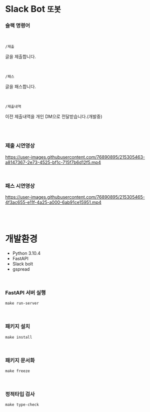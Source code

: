 # Slack Bot `또봇`

### 슬랙 명령어

<br>

```
/제출
```
글을 제출합니다.

<br>

```
/패스
```
글을 패스합니다.

<br>

```
/제출내역
```
이전 제출내역을 개인 DM으로 전달받습니다.(개발중)

<br><br>

### 제출 시연영상

https://user-images.githubusercontent.com/76890895/215305463-a8147367-2e73-4525-bf1c-715f7b6d12f5.mp4

<br>

### 패스 시연영상

https://user-images.githubusercontent.com/76890895/215305465-4f3ac655-e11f-4a25-a000-6ab91ce15951.mp4


<br><br>

# 개발환경

- Python 3.10.4
- FastAPI
- Slack bolt
- gspread

<br>

### FastAPI 서버 실행
```
make run-server
```

<br>

### 패키지 설치
```
make install
```

<br>

### 패키지 문서화
```
make freeze
```


<br>

### 정적타입 검사
```
make type-check
```
